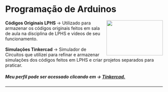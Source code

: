 <!DOCTYPE html>
<html>
    <body>
        <h1> Programação de Arduinos </h1>
        <img src="https://user-images.githubusercontent.com/67561023/226700907-5f224d0a-bd7b-436c-b053-43980808500d.png" width="180" height="113" align="right"> 
        <p>
            <b> Códigos Originais LPHS </b>→ Utilizado para armazenar os códigos originais feitos em sala de aula na disciplina de LPHS e vídeos de seu funcionamento.  <br> <br>
            <b> Simulações Tinkercad </b>→ Simulador de Circuitos que utilizei para refinar e armazenar simulações dos códigos feitos em LPHS e criar projetos separados para praticar. <br>
        </p>
        <h5> Meu perfil pode ser acessado clicando em → <a href = "https://www.tinkercad.com/users/bd2Ti2WDJJd?category=circuits&sort=likes&view_mode=default" > Tinkercad.</a> <br> </h5>
        <hr>
    </body>
</html>

